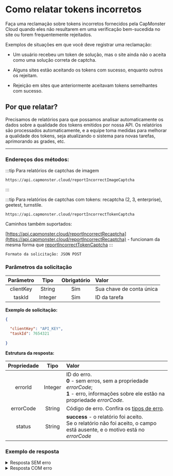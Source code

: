 ﻿# Como relatar tokens incorretos

Faça uma reclamação sobre tokens incorretos fornecidos pela CapMonster Cloud quando eles não resultarem em uma verificação bem-sucedida no site ou forem frequentemente rejeitados.

Exemplos de situações em que você deve registrar uma reclamação:

- Um usuário recebeu um token de solução, mas o site ainda não o aceita como uma solução correta de captcha.

- Alguns sites estão aceitando os tokens com sucesso, enquanto outros os rejeitam.

- Rejeição em sites que anteriormente aceitavam tokens semelhantes com sucesso.


## Por que relatar?

Precisamos de relatórios para que possamos analisar automaticamente os dados sobre a qualidade dos tokens emitidos por nossa API. Os relatórios são processados automaticamente, e a equipe toma medidas para melhorar a qualidade dos tokens, seja atualizando o sistema para novas tarefas, aprimorando as grades, etc.

---

### Endereços dos métodos:


:::tip Para relatórios de captchas de imagem
```http
https://api.capmonster.cloud/reportIncorrectImageCaptcha
```
:::


:::tip Para relatórios de captchas com tokens: recaptcha (2, 3, enterprise), geetest, turnstile.
```http
https://api.capmonster.cloud/reportIncorrectTokenCaptcha
```

Caminhos também suportados:

[https://api.capmonster.cloud/reportIncorrectRecaptcha](https://api.capmonster.cloud/reportIncorrectRecaptcha) - funcionam da mesma forma que [reportIncorrectTokenCaptcha](https://api.capmonster.cloud/reportIncorrectTokenCaptcha)
:::



`Formato da solicitação: JSON POST`

### Parâmetros da solicitação

| **Parâmetro** | **Tipo** | **Obrigatório** | **Valor** |
| :------------------------: | :--------------: | :--------------------------------: | :------------------------------------------------------------ |
|         clientKey         |      String      |                Sim                | Sua chave de conta única |
|           taskId           |     Integer     |                Sim                |              ID da tarefa              |

**Exemplo de solicitação:**

```json
{

  "clientKey": "API_KEY",
  "taskId": 7654321
  
}
```

**Estrutura da resposta:**

| **Propriedade** | **Tipo** | **Valor** |
| :------------------------: | :--------------: | :----------------------------------------------------------------------------------------------------------------------------------------------------------------------------------------- |
|          errorId          |     Integer     | ID do erro.<br />**0** - sem erros, sem a propriedade *errorCode*;<br />**1** - erro, informações sobre ele estão na propriedade *errorCode*. |
|         errorCode         |      String      | Código de erro. Confira os [tipos de erro](./api-errors.md). |
|           status           |      String      | **success** - o relatório foi aceito.<br />Se o relatório não foi aceito, o campo está ausente, e o motivo está no *errorCode* |

### Exemplo de resposta

<details>
  <summary>
    Resposta SEM erro
  </summary>

```json
{
  "errorId": 0,
  "status": "success"
}
```

</details>

<details>
  <summary>
    Resposta COM erro
  </summary>

```json
{
  "errorId": 1,
  "errorCode": "ERROR_KEY_DOES_NOT_EXIST"
}
```

</details>